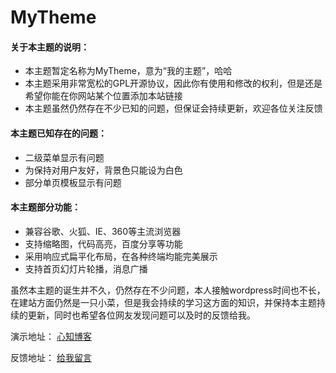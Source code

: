 # MyTheme
#### 关于本主题的说明：

- 本主题暂定名称为MyTheme，意为“我的主题”，哈哈
- 本主题采用非常宽松的GPL开源协议，因此你有使用和修改的权利，但是还是希望你能在你网站某个位置添加本站链接
- 本主题虽然仍然存在不少已知的问题，但保证会持续更新，欢迎各位关注反馈

#### 本主题已知存在的问题：

- 二级菜单显示有问题
- 为保持对用户友好，背景色只能设为白色
- 部分单页模板显示有问题

#### 本主题部分功能：

- 兼容谷歌、火狐、IE、360等主流浏览器
- 支持缩略图，代码高亮，百度分享等功能
- 采用响应式扁平化布局，在各种终端均能完美展示
- 支持首页幻灯片轮播，消息广播

虽然本主题的诞生并不久，仍然存在不少问题，本人接触wordpress时间也不长，在建站方面仍然是一只小菜，但是我会持续的学习这方面的知识，并保持本主题持续的更新，同时也希望各位网友发现问题可以及时的反馈给我。

演示地址：
[心知博客](http://luxinzhi.com)

反馈地址：
[给我留言](http://luxinzhi.com/comment)
